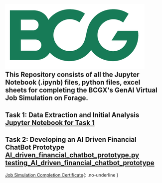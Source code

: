 ![BCG logo](BCG_MONOGRAM_RGB_GREEN.png)  
This Repository consists of all the Jupyter Notebook (.ipynb) files, python files, excel sheets for completing the BCGX's GenAI Virtual Job Simulation on Forage.   
---
**Task 1: Data Extraction and Initial Analysis**  
[Jupyter Notebook for Task 1](https://github.com/moqiqiqi/Python-Data-Analysis/blob/356767ab7f75b755cb192449167bb7235d41ed4a/Forage/BCGX_GenAI_Virtual_Job_Simulation/Task%201%3A%20Data%20Extraction%20and%20Initial%20Analysis/Task1_data_extraction_and_initial_analysis.ipynb)
---
**Task 2: Developing an AI Driven Financial ChatBot Prototype**
[AI_driven_financial_chatbot_prototype.py](https://github.com/moqiqiqi/Python-Data-Analysis/blob/5a2a277f00390a8118e3bf7beebe96a3683941cd/Forage/BCGX_GenAI_Virtual_Job_Simulation/Task%202%3A%20Developing%20an%20AI%20Driven%20Financial%20ChatBot%20Prototype/AI_driven_financial_chatbot_prototype.py)
[testing_AI_driven_financial_chatbot_prototype](https://github.com/moqiqiqi/Python-Data-Analysis/blob/5a2a277f00390a8118e3bf7beebe96a3683941cd/Forage/BCGX_GenAI_Virtual_Job_Simulation/Task%202%3A%20Developing%20an%20AI%20Driven%20Financial%20ChatBot%20Prototype/testing_AI_driven_financial_chatbot_prototype.ipynb)
---
[Job Simulation Completion Certificate](https://forage-uploads-prod.s3.amazonaws.com/completion-certificates/SKZxezskWgmFjRvj9/gabev3vXhuACr48eb_SKZxezskWgmFjRvj9_eQFKafZwooB2T4jft_1735203088690_completion_certificate.pdf){: .no-underline }

